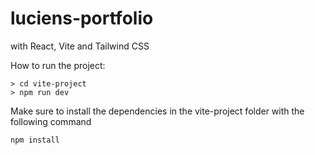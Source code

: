 # luciens-portfolio

with React, Vite and Tailwind CSS

How to run the project:
```
> cd vite-project
> npm run dev
```


Make sure to install the dependencies in the vite-project folder with the following command
```
npm install
```